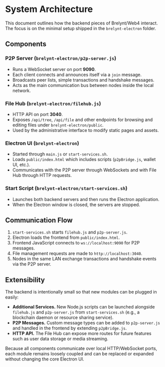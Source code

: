 # System Architecture

This document outlines how the backend pieces of Brelynt/Web4 interact. The focus is on the minimal setup shipped in the `brelynt-electron` folder.

## Components

### P2P Server (`brelynt-electron/p2p-server.js`)
- Runs a WebSocket server on port **9090**.
- Each client connects and announces itself via a `join` message.
- Broadcasts peer lists, simple transactions and handshake messages.
- Acts as the main communication bus between nodes inside the local network.

### File Hub (`brelynt-electron/filehub.js`)
- HTTP API on port **3040**.
- Exposes `/api/tree`, `/api/file` and other endpoints for browsing and editing files under `brelynt-electron/public`.
- Used by the administrative interface to modify static pages and assets.

### Electron UI (`brelynt-electron`)
- Started through `main.js` or `start-services.sh`.
- Loads `public/index.html` which includes scripts (`p2pBridge.js`, wallet UI, etc.).
- Communicates with the P2P server through WebSockets and with File Hub through HTTP requests.

### Start Script (`brelynt-electron/start-services.sh`)
- Launches both backend servers and then runs the Electron application.
- When the Electron window is closed, the servers are stopped.

## Communication Flow

1. `start-services.sh` starts `filehub.js` and `p2p-server.js`.
2. Electron loads the frontend from `public/index.html`.
3. Frontend JavaScript connects to `ws://localhost:9090` for P2P messages.
4. File management requests are made to `http://localhost:3040`.
5. Nodes in the same LAN exchange transactions and handshake events via the P2P server.

## Extensibility

The backend is intentionally small so that new modules can be plugged in easily:

- **Additional Services.** New Node.js scripts can be launched alongside `filehub.js` and `p2p-server.js` from `start-services.sh` (e.g., a blockchain daemon or resource sharing service).
- **P2P Messages.** Custom message types can be added to `p2p-server.js` and handled in the frontend by extending `p2pBridge.js`.
- **HTTP API.** The File Hub can expose more routes for future features such as user data storage or media streaming.

Because all components communicate over local HTTP/WebSocket ports, each module remains loosely coupled and can be replaced or expanded without changing the core Electron UI.
